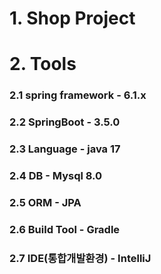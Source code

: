 # 1. Shop Project

# 2. Tools
### 2.1 spring framework - 6.1.x
### 2.2 SpringBoot - 3.5.0
### 2.3 Language - java 17
### 2.4 DB - Mysql 8.0
### 2.5 ORM - JPA
### 2.6 Build Tool - Gradle
### 2.7 IDE(통합개발환경) - IntelliJ